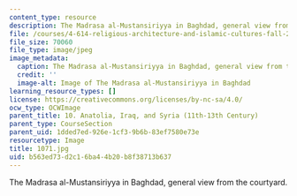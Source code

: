 ```yaml
---
content_type: resource
description: The Madrasa al-Mustansiriyya in Baghdad, general view from the courtyard.
file: /courses/4-614-religious-architecture-and-islamic-cultures-fall-2002/b563ed73d2c16ba44b20b8f38713b637_1071.jpg
file_size: 70060
file_type: image/jpeg
image_metadata:
  caption: The Madrasa al-Mustansiriyya in Baghdad, general view from the courtyard.
  credit: ''
  image-alt: Image of The Madrasa al-Mustansiriyya in Baghdad
learning_resource_types: []
license: https://creativecommons.org/licenses/by-nc-sa/4.0/
ocw_type: OCWImage
parent_title: 10. Anatolia, Iraq, and Syria (11th-13th Century)
parent_type: CourseSection
parent_uid: 1dded7ed-926e-1cf3-9b6b-83ef7580e73e
resourcetype: Image
title: 1071.jpg
uid: b563ed73-d2c1-6ba4-4b20-b8f38713b637
---
```

The Madrasa al-Mustansiriyya in Baghdad, general view from the courtyard.